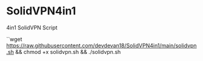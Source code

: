 # SolidVPN4in1
4in1 SolidVPN Script

``wget https://raw.githubusercontent.com/devdevan18/SolidVPN4in1/main/solidvpn.sh && chmod +x solidvpn.sh && ./solidvpn.sh
